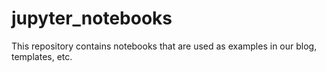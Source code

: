 # jupyter_notebooks
This repository contains notebooks that are used as examples in our blog, templates, etc.
